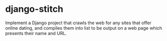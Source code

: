 django-stitch
=============

Implement a Django project that crawls the web for any sites that offer online dating, and compiles them into list to be output on a web page which presents their name and URL. 
